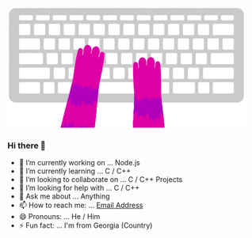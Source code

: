 ![gif](https://github.com/NikaKereselidze/NikaKereselidze/blob/main/giphy.gif?raw=true)

### Hi there 👋


- 🔭 I’m currently working on ... Node.js
- 🌱 I’m currently learning ... C / C++
- 👯 I’m looking to collaborate on ... C / C++ Projects
- 🤔 I’m looking for help with ... C / C++
- 💬 Ask me about ... Anything
- 📫 How to reach me: ... <a href="mailto:nikakereselidze17@gmail.com">Email Address</a>
- 😄 Pronouns: ... He / Him
- ⚡ Fun fact: ... I'm from Georgia (Country)
